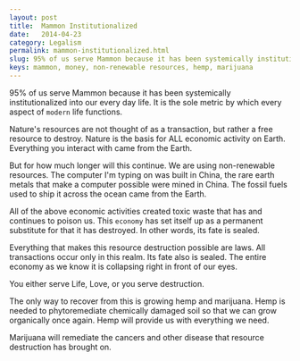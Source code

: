 ```yaml
---
layout: post
title:  Mammon Institutionalized
date:   2014-04-23
category: Legalism
permalink: mammon-institutionalized.html
slug: 95% of us serve Mammon because it has been systemically institutionalized into our every day life. It is the sole metric by which every aspect of `modern` life functions. You either serve Life, Love, or you serve destruction.
keys: mammon, money, non-renewable resources, hemp, marijuana
---
```

95% of us serve Mammon because it has been systemically institutionalized into our every day life. It is the sole metric by which every aspect of `modern` life functions.

Nature's resources are not thought of as a transaction, but rather a free resource to destroy. Nature is the basis for ALL economic activity on Earth. Everything you interact with came from the Earth.

But for how much longer will this continue. We are using non-renewable resources. The computer I'm typing on was built in China, the rare earth metals that make a computer possible were mined in China. The fossil fuels used to ship it across the ocean came from the Earth.

All of the above economic activities created toxic waste that has and continues to poison us. This `economy` has set itself up as a permanent substitute for that it has destroyed. In other words, its fate is sealed.

Everything that makes this resource destruction possible are laws. All transactions occur only in this realm. Its fate also is sealed. The entire economy as we know it is collapsing right in front of our eyes. 

You either serve Life, Love, or you serve destruction.

The only way to recover from this is growing hemp and marijuana. Hemp is needed to phytoremediate chemically damaged soil so that we can grow organically once again. Hemp will provide us with everything we need.

Marijuana will remediate the cancers and other disease that resource destruction has brought on.
